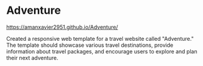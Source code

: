 # Adventure
https://amanxavier2951.github.io/Adventure/

Created a responsive web template for a travel website called "Adventure." The template should showcase various travel destinations, provide information about travel packages, and encourage users to explore and plan their next adventure.
